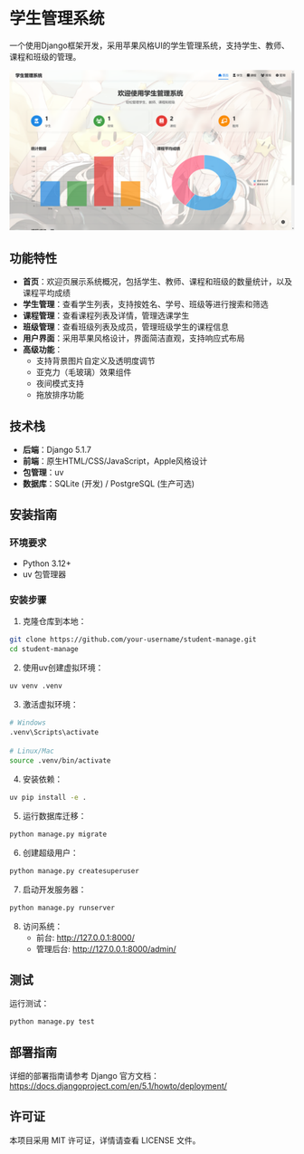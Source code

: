 # 学生管理系统

一个使用Django框架开发，采用苹果风格UI的学生管理系统，支持学生、教师、课程和班级的管理。

![项目介绍](./introduce.png)

## 功能特性

- **首页**：欢迎页展示系统概况，包括学生、教师、课程和班级的数量统计，以及课程平均成绩
- **学生管理**：查看学生列表，支持按姓名、学号、班级等进行搜索和筛选
- **课程管理**：查看课程列表及详情，管理选课学生
- **班级管理**：查看班级列表及成员，管理班级学生的课程信息
- **用户界面**：采用苹果风格设计，界面简洁直观，支持响应式布局
- **高级功能**：
  - 支持背景图片自定义及透明度调节
  - 亚克力（毛玻璃）效果组件
  - 夜间模式支持
  - 拖放排序功能

## 技术栈

- **后端**：Django 5.1.7
- **前端**：原生HTML/CSS/JavaScript，Apple风格设计
- **包管理**：uv
- **数据库**：SQLite (开发) / PostgreSQL (生产可选)

## 安装指南

### 环境要求

- Python 3.12+
- uv 包管理器

### 安装步骤

1. 克隆仓库到本地：

```bash
git clone https://github.com/your-username/student-manage.git
cd student-manage
```

2. 使用uv创建虚拟环境：

```bash
uv venv .venv
```

3. 激活虚拟环境：

```bash
# Windows
.venv\Scripts\activate

# Linux/Mac
source .venv/bin/activate
```

4. 安装依赖：

```bash
uv pip install -e .
```

5. 运行数据库迁移：

```bash
python manage.py migrate
```

6. 创建超级用户：

```bash
python manage.py createsuperuser
```

7. 启动开发服务器：

```bash
python manage.py runserver
```

8. 访问系统：
   - 前台: http://127.0.0.1:8000/
   - 管理后台: http://127.0.0.1:8000/admin/

## 测试

运行测试：

```bash
python manage.py test
```

## 部署指南

详细的部署指南请参考 Django 官方文档：https://docs.djangoproject.com/en/5.1/howto/deployment/

## 许可证

本项目采用 MIT 许可证，详情请查看 LICENSE 文件。
